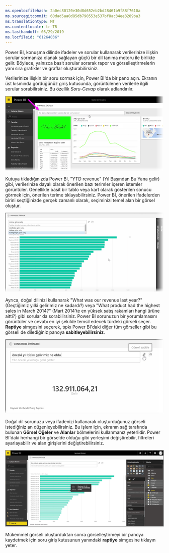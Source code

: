 ```yaml
---
ms.openlocfilehash: 2a0ec80120e30d8d652eb2bd28461b9f88f7610a
ms.sourcegitcommit: 60dad5aa0d85db790553e537bf8ac34ee3289ba3
ms.translationtype: MT
ms.contentlocale: tr-TR
ms.lasthandoff: 05/29/2019
ms.locfileid: "61264036"
---
```

Power BI, konuşma dilinde ifadeler ve sorular kullanarak verilerinize ilişkin sorular sormanıza olanak sağlayan güçlü bir dil tanıma motoru ile birlikte gelir. Böylece, yalnızca basit sorular sorarak rapor ve görselleştirmelerin yanı sıra grafikler ve graflar oluşturabilirsiniz.

Verilerinize ilişkin bir soru sormak için, Power BI'da bir pano açın. Ekranın üst kısmında gördüğünüz giriş kutusunda, görüntülenen verilerle ilgili sorular sorabilirsiniz. Bu özellik *Soru-Cevap* olarak adlandırılır.

![](media/4-3-asking-questions-natural-language/4-3_1.png)

Kutuya tıkladığınızda Power BI, "YTD revenue" (Yıl Başından Bu Yana gelir) gibi, verilerinize dayalı olarak önerilen bazı terimler içeren istemler görüntüler. Genellikle basit bir tablo veya kart olarak gösterilen sonucu görmek için, önerilen terime tıklayabilirsiniz. Power BI, önerilen ifadelerden birini seçtiğinizde gerçek zamanlı olarak, seçiminizi temel alan bir görsel oluştur.

![](media/4-3-asking-questions-natural-language/4-3_2.png)

Ayrıca, doğal dilinizi kullanarak "What was our revenue last year?" (Geçtiğimiz yılki gelirimiz ne kadardı?) veya "What product had the highest sales in March 2014?" (Mart 2014'te en yüksek satış rakamları hangi ürüne aitti?) gibi sorular da sorabilirsiniz. Power BI sorunuzun bir yorumlamasını görüntüler ve cevabı en iyi şekilde temsil edecek türdeki görseli seçer. **Raptiye** simgesini seçerek, tıpkı Power BI'daki diğer tüm görseller gibi bu görseli de dilediğiniz panoya **sabitleyebilirsiniz**.

![](media/4-3-asking-questions-natural-language/4-3_3.png)

Doğal dil sorunuzu veya ifadenizi kullanarak oluşturduğunuz görseli istediğiniz an düzenleyebilirsiniz. Bu işlem için, ekranın sağ tarafında bulunan **Görsel Öğeler** ve **Alanlar** bölmelerini kullanmanız yeterlidir. Power BI'daki herhangi bir görselde olduğu gibi yerleşimi değiştirebilir, filtreleri ayarlayabilir ve alan girişlerini değiştirebilirsiniz.

![](media/4-3-asking-questions-natural-language/4-3_4.png)

Mükemmel görseli oluşturduktan sonra görselleştirmeyi bir panoya kaydetmek için soru giriş kutusunun yanındaki **raptiye** simgesine tıklayın yeter.

